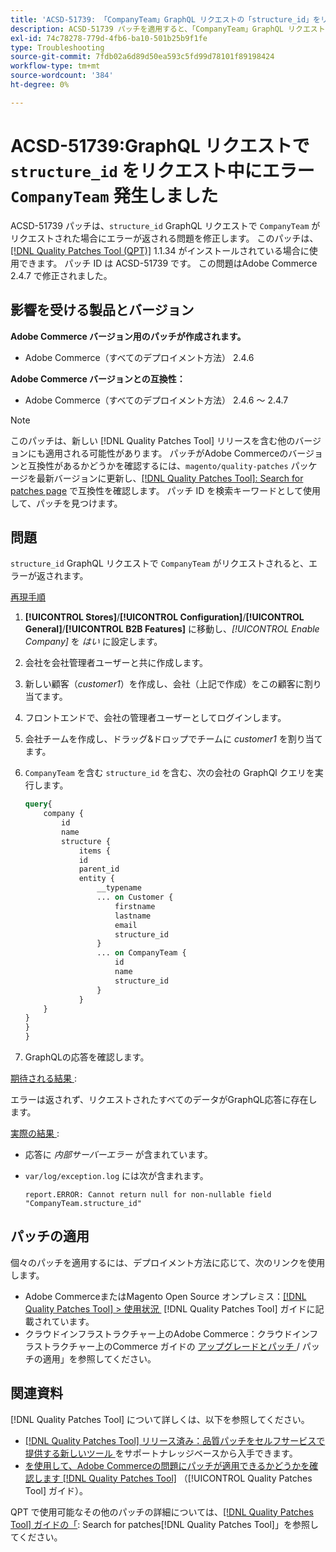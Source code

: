 ```yaml
---
title: 'ACSD-51739: 「CompanyTeam」GraphQL リクエストの「structure_id」をリクエスト中にエラーが発生しました'
description: ACSD-51739 パッチを適用すると、「CompanyTeam」GraphQL リクエストで「structure_id」がリクエストされた場合にエラーが返されるAdobe Commerceの問題を修正できます。
exl-id: 74c78278-779d-4fb6-ba10-501b25b9f1fe
type: Troubleshooting
source-git-commit: 7fdb02a6d89d50ea593c5fd99d78101f89198424
workflow-type: tm+mt
source-wordcount: '384'
ht-degree: 0%

---
```


# ACSD-51739:GraphQL リクエストで `structure_id` をリクエスト中にエラー `CompanyTeam` 発生しました

ACSD-51739 パッチは、`structure_id` GraphQL リクエストで `CompanyTeam` がリクエストされた場合にエラーが返される問題を修正します。 このパッチは、[[!DNL Quality Patches Tool (QPT)]](https://experienceleague.adobe.com/ja/docs/commerce-operations/tools/quality-patches-tool/quality-patches-tool-to-self-serve-quality-patches) 1.1.34 がインストールされている場合に使用できます。 パッチ ID は ACSD-51739 です。 この問題はAdobe Commerce 2.4.7 で修正されました。

## 影響を受ける製品とバージョン

**Adobe Commerce バージョン用のパッチが作成されます。**

* Adobe Commerce（すべてのデプロイメント方法） 2.4.6

**Adobe Commerce バージョンとの互換性：**

* Adobe Commerce（すべてのデプロイメント方法） 2.4.6 ～ 2.4.7

>[!NOTE]
>
>このパッチは、新しい [!DNL Quality Patches Tool] リリースを含む他のバージョンにも適用される可能性があります。 パッチがAdobe Commerceのバージョンと互換性があるかどうかを確認するには、`magento/quality-patches` パッケージを最新バージョンに更新し、[[!DNL Quality Patches Tool]: Search for patches page](https://experienceleague.adobe.com/tools/commerce-quality-patches/index.html?lang=ja) で互換性を確認します。 パッチ ID を検索キーワードとして使用して、パッチを見つけます。

## 問題

`structure_id` GraphQL リクエストで `CompanyTeam` がリクエストされると、エラーが返されます。

<u> 再現手順 </u>

1. **[!UICONTROL Stores]**/**[!UICONTROL Configuration]**/**[!UICONTROL General]**/**[!UICONTROL B2B Features]** に移動し、*[!UICONTROL Enable Company]* を *はい* に設定します。
1. 会社を会社管理者ユーザーと共に作成します。
1. 新しい顧客（*customer1*）を作成し、会社（上記で作成）をこの顧客に割り当てます。
1. フロントエンドで、会社の管理者ユーザーとしてログインします。
1. 会社チームを作成し、ドラッグ&amp;ドロップでチームに *customer1* を割り当てます。
1. `CompanyTeam` を含む `structure_id` を含む、次の会社の GraphQl クエリを実行します。

   ```GraphQL
   query{
       company {
           id
           name
           structure {
               items {
               id
               parent_id
               entity {
                   __typename
                   ... on Customer {
                       firstname
                       lastname
                       email
                       structure_id
                   }
                   ... on CompanyTeam {
                       id
                       name
                       structure_id
                   }
               }
       }
   }
   }
   }
   ```

1. GraphQLの応答を確認します。

<u> 期待される結果 </u>:

エラーは返されず、リクエストされたすべてのデータがGraphQL応答に存在します。

<u> 実際の結果 </u>:

* 応答に *内部サーバーエラー* が含まれています。
* `var/log/exception.log` には次が含まれます。

  ```
  report.ERROR: Cannot return null for non-nullable field "CompanyTeam.structure_id"
  ```

## パッチの適用

個々のパッチを適用するには、デプロイメント方法に応じて、次のリンクを使用します。

* Adobe CommerceまたはMagento Open Source オンプレミス：[[!DNL Quality Patches Tool] > 使用状況 &#x200B;](/help/tools/quality-patches-tool/usage.md) [!DNL Quality Patches Tool] ガイドに記載されています。
* クラウドインフラストラクチャー上のAdobe Commerce：クラウドインフラストラクチャー上のCommerce ガイドの [&#x200B; アップグレードとパッチ &#x200B;](https://experienceleague.adobe.com/docs/commerce-cloud-service/user-guide/develop/upgrade/apply-patches.html?lang=ja)/ パッチの適用」を参照してください。

## 関連資料

[!DNL Quality Patches Tool] について詳しくは、以下を参照してください。

* [[!DNL Quality Patches Tool]  リリース済み：品質パッチをセルフサービスで提供する新しいツール &#x200B;](https://experienceleague.adobe.com/ja/docs/commerce-operations/tools/quality-patches-tool/quality-patches-tool-to-self-serve-quality-patches) をサポートナレッジベースから入手できます。
* [&#x200B; を使用して、Adobe Commerceの問題にパッチが適用できるかどうかを確認します  [!DNL Quality Patches Tool]](/help/tools/quality-patches-tool/patches-available-in-qpt/check-patch-for-magento-issue-with-magento-quality-patches.md) （[!UICONTROL Quality Patches Tool] ガイド）。


QPT で使用可能なその他のパッチの詳細については、[[!DNL Quality Patches Tool] ガイドの「](https://experienceleague.adobe.com/tools/commerce-quality-patches/index.html?lang=ja): Search for patches[!DNL Quality Patches Tool]」を参照してください。
